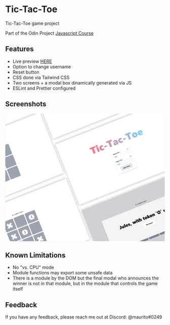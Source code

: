 # Tic-Tac-Toe
Tic-Tac-Toe game project


Part of the Odin Project [Javascript Course](https://www.theodinproject.com/lessons/node-path-javascript-tic-tac-toe)


## Features
- Live preview [HERE](https://mlorenzm.github.io/tic-tac-toe/)
- Option to change username
- Reset button
- CSS done via Tailwind CSS 
- Two screens + a modal box dinamically generated via JS
- ESLint and Prettier configured


## Screenshots

<img src="./assets/ttt.png">


## Known Limitations

- No "vs. CPU" mode
- Module functions may export some unsafe data
- There is a module by the DOM but the final modal who announces the winner is not in that module, but in the module that controls the game itself

## Feedback

If you have any feedback, please reach me out at Discord: @maurito#0249

